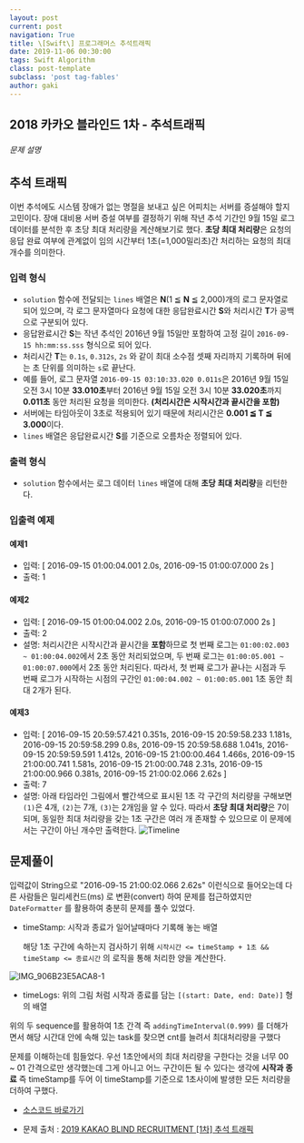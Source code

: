 ```yaml
---
layout: post
current: post
navigation: True
title: \[Swift\] 프로그래머스 추석트래픽 
date: 2019-11-06 00:30:00
tags: Swift Algorithm
class: post-template
subclass: 'post tag-fables'
author: gaki
---  
```


## 2018 카카오 블라인드 1차 - 추석트래픽



###### 문제 설명

## 추석 트래픽

이번 추석에도 시스템 장애가 없는 명절을 보내고 싶은 어피치는 서버를 증설해야 할지 고민이다. 장애 대비용 서버 증설 여부를 결정하기 위해 작년 추석 기간인 9월 15일 로그 데이터를 분석한 후 초당 최대 처리량을 계산해보기로 했다. **초당 최대 처리량**은 요청의 응답 완료 여부에 관계없이 임의 시간부터 1초(=1,000밀리초)간 처리하는 요청의 최대 개수를 의미한다. 

### 입력 형식

- `solution` 함수에 전달되는 `lines` 배열은 **N**(1 ≦ **N** ≦ 2,000)개의 로그 문자열로 되어 있으며, 각 로그 문자열마다 요청에 대한 응답완료시간 **S**와 처리시간 **T**가 공백으로 구분되어 있다.
- 응답완료시간 **S**는 작년 추석인 2016년 9월 15일만 포함하여 고정 길이 `2016-09-15 hh:mm:ss.sss` 형식으로 되어 있다.
- 처리시간 **T**는 `0.1s`, `0.312s`, `2s` 와 같이 최대 소수점 셋째 자리까지 기록하며 뒤에는 초 단위를 의미하는 `s`로 끝난다.
- 예를 들어, 로그 문자열 `2016-09-15 03:10:33.020 0.011s`은 2016년 9월 15일 오전 3시 10분 **33.010초**부터 2016년 9월 15일 오전 3시 10분 **33.020초**까지 **0.011초** 동안 처리된 요청을 의미한다. **(처리시간은 시작시간과 끝시간을 포함)**
- 서버에는 타임아웃이 3초로 적용되어 있기 때문에 처리시간은 **0.001 ≦ T ≦ 3.000**이다.
- `lines` 배열은 응답완료시간 **S**를 기준으로 오름차순 정렬되어 있다.

### 출력 형식

- `solution` 함수에서는 로그 데이터 `lines` 배열에 대해 **초당 최대 처리량**을 리턴한다.

### 입출력 예제

#### 예제1

- 입력: [
  2016-09-15 01:00:04.001 2.0s,
  2016-09-15 01:00:07.000 2s
  ]
- 출력: 1

#### 예제2

- 입력: [
  2016-09-15 01:00:04.002 2.0s,
  2016-09-15 01:00:07.000 2s
  ]
- 출력: 2
- 설명: 처리시간은 시작시간과 끝시간을 **포함**하므로 
  첫 번째 로그는 `01:00:02.003 ~ 01:00:04.002`에서 2초 동안 처리되었으며,
  두 번째 로그는 `01:00:05.001 ~ 01:00:07.000`에서 2초 동안 처리된다.
  따라서, 첫 번째 로그가 끝나는 시점과 두 번째 로그가 시작하는 시점의 구간인 `01:00:04.002 ~ 01:00:05.001` 1초 동안 최대 2개가 된다.

#### 예제3

- 입력: [
  2016-09-15 20:59:57.421 0.351s,
  2016-09-15 20:59:58.233 1.181s,
  2016-09-15 20:59:58.299 0.8s,
  2016-09-15 20:59:58.688 1.041s,
  2016-09-15 20:59:59.591 1.412s,
  2016-09-15 21:00:00.464 1.466s,
  2016-09-15 21:00:00.741 1.581s,
  2016-09-15 21:00:00.748 2.31s,
  2016-09-15 21:00:00.966 0.381s,
  2016-09-15 21:00:02.066 2.62s
  ]
- 출력: 7
- 설명: 아래 타임라인 그림에서 빨간색으로 표시된 1초 각 구간의 처리량을 구해보면 `(1)`은 4개, `(2)`는 7개, `(3)`는 2개임을 알 수 있다. 따라서 **초당 최대 처리량**은 7이 되며, 동일한 최대 처리량을 갖는 1초 구간은 여러 개 존재할 수 있으므로 이 문제에서는 구간이 아닌 개수만 출력한다.
  ![Timeline](http://t1.kakaocdn.net/welcome2018/chuseok-01-v5.png)



## 문제풀이

입력값이 String으로 "2016-09-15 21:00:02.066 2.62s" 이런식으로 들어오는데 다른 사람들은 밀리세컨드(ms) 로 변환(convert) 하여 문제를 접근하였지만 `DateFormatter` 를 활용하여 충분히 문제를 풀수 있었다.

- timeStamp: 시작과 종료가 일어날때마다 기록해 놓는 배열

  해당 1초 구간에 속하는지 검사하기 위해 `시작시간 <= timeStamp + 1초 && timeStamp <= 종료시간` 의 로직을 통해 처리한 양을 계산한다.

![IMG_906B23E5ACA8-1](https://user-images.githubusercontent.com/33486820/68219884-12aa5280-002a-11ea-8ad3-0e49fb571011.jpeg)

- timeLogs: 위의 그림 처럼 시작과 종료를 담는 `[(start: Date, end: Date)]` 형의 배열

위의 두 sequence를 활용하여 1초 간격 즉 `addingTimeInterval(0.999)` 를 더해가면서 해당 시간대 안에 속해 있는 task를 찾으면 cnt를 늘려서 최대처리량을 구했다

문제를 이해하는데 힘들었다. 우선 1초안에서의 최대 처리량을 구한다는 것을 너무 00 ~ 01 간격으로만 생각했는데 그게 아니고 어느 구간이든 될 수 있다는 생각에 **시작과 종료** 즉 timeStamp를 두어 이 timeStamp를 기준으로 1초사이에 발생한 모든 처리량을 더하여 구했다.



- [소스코드 바로가기](https://github.com/gaki2745/Algorithm-with-Swift/blob/master/프로그래머스/Programmers_카카오2018_추석트래픽/Programmers_카카오2018_추석트래픽/main.swift)

- 문제 출처 : [2019 KAKAO BLIND RECRUITMENT [1차] 추석 트래픽](https://programmers.co.kr/learn/courses/30/lessons/17676)

